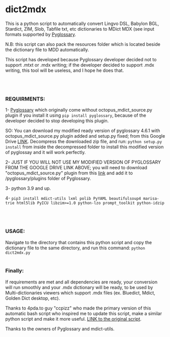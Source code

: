 # dict2mdx
This is a python script to automatically convert Lingvo DSL, Babylon BGL, Stardict, ZIM, Slob, Tabfile txt, etc dictionaries to MDict MDX (see input formats supported by [Pyglossary](https://github.com/ilius/pyglossary).  

N.B: this script can also pack the resources folder which is located beside the dictionary file to MDD automatically.

This script has developed because Pyglossary developer decided not to support .mtxt or .mdx writing; if the developer decided to support .mdx writing, this tool will be useless, and I hope he does that.

<br />
<br />

### REQUIRMENTS: 

1- [Pyglossary](https://github.com/ilius/pyglossary) which originally come without octopus_mdict_source.py plugin if you install it using `pip install pyglossary`, because of the developer decided to stop developing this plugin.  

SO: You can download my modified ready version of pyglossary 4.6.1 with octopus_mdict_source.py plugin added and setup.py fixed; from this Google Drive [LINK](https://drive.google.com/open?id=1foGOqZGtbVgG65zlEk2hXMPXKSQyNuIX). Decompress the downloaded zip file, and run: `python setup.py install` from inside the decompressed folder to install this modified version of pyglossay and it will work perfectly.

2- JUST IF YOU WILL NOT USE MY MODIFIED VERSION OF PYGLOSSARY FROM THE GOOGLE DRIVE LINK ABOVE; you will need to download "octopus_mdict_source.py" plugin from this [link](https://gist.github.com/ilius/88d11fa37a4a40cd0d7f6535120b0693) and add it to /pyglossary/plugins folder of Pyglossary.

3- python 3.9 and up.

4- `pip3 install mdict-utils lxml polib PyYAML beautifulsoup4 marisa-trie html5lib PyICU libzim>=1.0 python-lzo prompt_toolkit python-idzip` 

<br />
<br />


### USAGE:

Navigate to the directory that contains this python script and copy the dictionary file to the same directory, and run this command:
`python dict2mdx.py`
<br />
<br />

### Finally:
If requirements are met and all dependencies are ready, your conversion will run smoothly and your .mdx dictionary will be ready, to be used by Multi-dictionaries viewers which support .mdx files (ex. Bluedict, Mdict, Golden Dict desktop, etc).  

Thanks to 4pda.to guy "cсpizz" who made the primary version of this automatic bash script who inspired me to update this script, make a similar python script and make it more useful. [LINK to the original script](https://gist.github.com/glowinthedark/e393730e8477bb64f86fc99ec21d6303).

Thanks to the owners of Pyglossary and mdict-utils.
